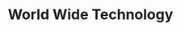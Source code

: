 ---
picture: wwt_logo_rgb_color.png
title: World Wide Technology
type: commercial_partner
weight: 56
---
